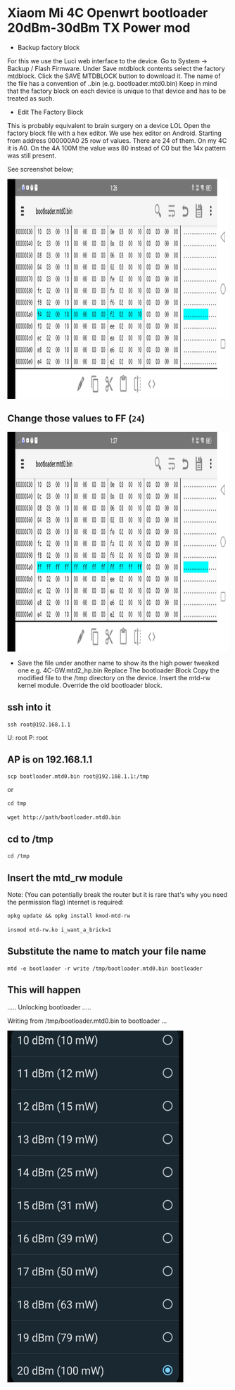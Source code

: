 #  Xiaom Mi 4C Openwrt bootloader 20dBm-30dBm TX Power mod


- Backup factory block

For this we use the Luci web interface to the device.
Go to System → Backup / Flash Firmware.
Under Save mtdblock contents select the factory mtdblock.
Click the SAVE MTDBLOCK button to download it.
The name of the file has a convention of <HOSTNAME>.<Partition name>.bin (e.g. bootloader.mtd0.bin)
Keep in mind that the factory block on each device is unique to that device and has to be treated as such.

- Edit The Factory Block

This is probably equivalent to brain surgery on a device LOL
Open the factory block file with a hex editor. We use hex editor on Android.
Starting from address 000000A0 25 row of values.
There are 24 of them.
On my 4C it is A0.
On the 4A 100M the value was 80 instead of C0 but the 14x pattern was still present.

See screenshot below;


<img width="800" height="500" src="https://github.com/xiv3r/20dBm-30dBm-Xiaomi-Mi-4C-Router-Mod/blob/main/Main/Screenshot_20231227_132624.jpg">

## Change those values to FF (`24`)

<img width="800" height="500" src="https://github.com/xiv3r/20dBm-30dBm-Xiaomi-Mi-4C-Router-Mod/blob/main/Main/Screenshot_20231227_132730.jpg">



- Save the file under another name to show its the high power tweaked one e.g. 4C-GW.mtd2_hp.bin
Replace The bootloader Block
Copy the modified file to the /tmp directory on the device.
Insert the mtd-rw kernel module.
Override the old bootloader block.


## ssh into it

    ssh root@192.168.1.1

  U: root
  P: root

## AP is on 192.168.1.1

    scp bootloader.mtd0.bin root@192.168.1.1:/tmp
   
   or
    
    cd tmp
    
    wget http://path/bootloader.mtd0.bin

## cd to /tmp
   
    cd /tmp

## Insert the mtd_rw module 

Note: (You can potentially break the router but it is rare that's why you need the permission flag)
internet is required:

    opkg update && opkg install kmod-mtd-rw

    insmod mtd-rw.ko i_want_a_brick=1

## Substitute the name to match your file name
   
    mtd -e bootloader -r write /tmp/bootloader.mtd0.bin bootloader

## This will happen

.....
Unlocking bootloader
.....

Writing from /tmp/bootloader.mtd0.bin to bootloader ... 


<img width="400" height="800" src="https://github.com/xiv3r/20dBm-30dBm-Xiaomi-Mi-4C-Router-Mod/blob/main/Main/IMG_20231227_135553.jpg">
